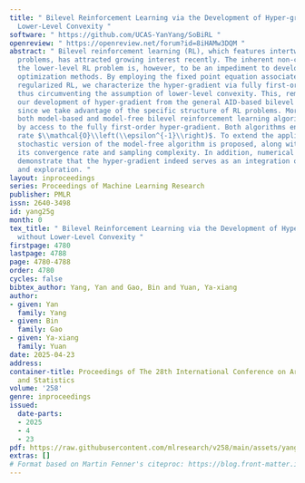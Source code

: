 ```yaml
---
title: " Bilevel Reinforcement Learning via the Development of Hyper-gradient without
  Lower-Level Convexity "
software: " https://github.com/UCAS-YanYang/SoBiRL "
openreview: " https://openreview.net/forum?id=8iHAMw3DQM "
abstract: " Bilevel reinforcement learning (RL), which features intertwined two-level
  problems, has attracted growing interest recently. The inherent non-convexity of
  the lower-level RL problem is, however, to be an impediment to developing bilevel
  optimization methods. By employing the fixed point equation associated with the
  regularized RL, we characterize the hyper-gradient via fully first-order information,
  thus circumventing the assumption of lower-level convexity. This, remarkably, distinguishes
  our development of hyper-gradient from the general AID-based bilevel frameworks
  since we take advantage of the specific structure of RL problems. Moreover, we design
  both model-based and model-free bilevel reinforcement learning algorithms, facilitated
  by access to the fully first-order hyper-gradient. Both algorithms enjoy the convergence
  rate $\\mathcal{O}\\left(\\epsilon^{-1}\\right)$. To extend the applicability, a
  stochastic version of the model-free algorithm is proposed, along with results on
  its convergence rate and sampling complexity. In addition, numerical experiments
  demonstrate that the hyper-gradient indeed serves as an integration of exploitation
  and exploration. "
layout: inproceedings
series: Proceedings of Machine Learning Research
publisher: PMLR
issn: 2640-3498
id: yang25g
month: 0
tex_title: " Bilevel Reinforcement Learning via the Development of Hyper-gradient
  without Lower-Level Convexity "
firstpage: 4780
lastpage: 4788
page: 4780-4788
order: 4780
cycles: false
bibtex_author: Yang, Yan and Gao, Bin and Yuan, Ya-xiang
author:
- given: Yan
  family: Yang
- given: Bin
  family: Gao
- given: Ya-xiang
  family: Yuan
date: 2025-04-23
address:
container-title: Proceedings of The 28th International Conference on Artificial Intelligence
  and Statistics
volume: '258'
genre: inproceedings
issued:
  date-parts:
  - 2025
  - 4
  - 23
pdf: https://raw.githubusercontent.com/mlresearch/v258/main/assets/yang25g/yang25g.pdf
extras: []
# Format based on Martin Fenner's citeproc: https://blog.front-matter.io/posts/citeproc-yaml-for-bibliographies/
---
```

